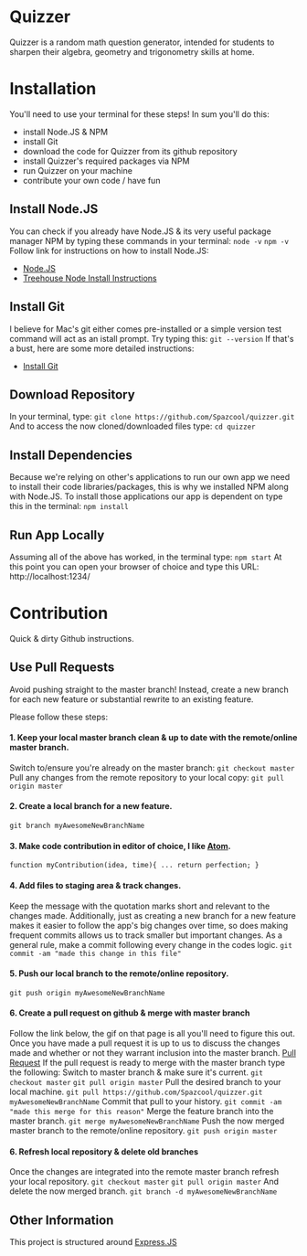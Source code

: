# Quizzer
Quizzer is a random math question generator, intended for students to sharpen their algebra, geometry and trigonometry skills at home.

# Installation
You'll need to use your terminal for these steps! In sum you'll do this:
  * install Node.JS & NPM
  * install Git
  * download the code for Quizzer from its github repository
  * install Quizzer's required packages via NPM
  * run Quizzer on your machine
  * contribute your own code / have fun

## Install Node.JS
You can check if you already have Node.JS & its very useful package manager NPM by typing these commands in your terminal:
  `node -v`
  `npm -v`
Follow link for instructions on how to install Node.JS:
  * [Node.JS](https://nodejs.org/en/download/package-manager/)
  * [Treehouse Node Install Instructions](https://treehouse.github.io/installation-guides/mac/node-mac.html)

## Install Git
I believe for Mac's git either comes pre-installed or a simple version test command will act as an istall prompt. Try typing this:
  `git --version`
If that's a bust, here are some more detailed instructions:
  * [Install Git](https://git-scm.com/book/en/v2/Getting-Started-Installing-Git)

## Download Repository
In your terminal, type:
  `git clone https://github.com/Spazcool/quizzer.git`
And to access the now cloned/downloaded files type:
  `cd quizzer`

## Install Dependencies
Because we're relying on other's applications to run our own app we need to install their code libraries/packages, this is why we installed NPM along with Node.JS. To install those applications our app is dependent on type this in the terminal:
  `npm install`

## Run App Locally
Assuming all of the above has worked, in the terminal type:
  `npm start`
At this point you can open your browser of choice and type this URL:
  http://localhost:1234/

# Contribution
Quick & dirty Github instructions.

## Use Pull Requests
Avoid pushing straight to the master branch! Instead, create a new branch for each new feature or substantial rewrite to an existing feature.

Please follow these steps:
#### 1. Keep your local master branch clean & up to date with the remote/online master branch.
Switch to/ensure you're already on the master branch:
  `git checkout master`
Pull any changes from the remote repository to your local copy:
  `git pull origin master`

#### 2. Create a local branch for a new feature.
  `git branch myAwesomeNewBranchName`

#### 3. Make code contribution in editor of choice, I like [Atom](https://atom.io/).
  `function myContribution(idea, time){
    ...
    return perfection;
  }`
#### 4. Add files to staging area & track changes.
Keep the message with the quotation marks short and relevant to the changes made. Additionally, just as creating a new branch for a new feature makes it easier to follow the app's big changes over time, so does making frequent commits allows us to track smaller but important changes. As a general rule, make a commit following every change in the codes logic.
  `git commit -am "made this change in this file"`

#### 5. Push our local branch to the remote/online repository.
  `git push origin myAwesomeNewBranchName`

#### 6. Create a pull request on github & merge with master branch
Follow the link below, the gif on that page is all you'll need to figure this out. Once you have made a pull request it is up to us to discuss the changes made and whether or not they warrant inclusion into the master branch.
  [Pull Request](https://services.github.com/on-demand/github-cli/open-pull-request-github)
If the pull request is ready to merge with the master branch type the following:
Switch to master branch & make sure it's current.
  `git checkout master`
  `git pull origin master`
Pull the desired branch to your local machine.
  `git pull https://github.com/Spazcool/quizzer.git myAwesomeNewBranchName`
Commit that pull to your history.
  `git commit -am "made this merge for this reason"`
Merge the feature branch into the master branch.
  `git merge myAwesomeNewBranchName`
Push the now merged master branch to the remote/online repository.
  `git push origin master`

#### 6. Refresh local repository & delete old branches
Once the changes are integrated into the remote master branch refresh your local repository.
  `git checkout master`
  `git pull origin master`
And delete the now merged branch.
  `git branch -d myAwesomeNewBranchName`

## Other Information
This project is structured around [Express.JS](https://github.com/expressjs/express)

